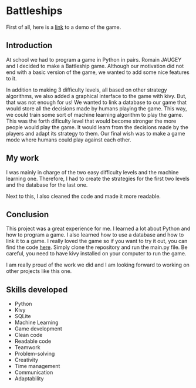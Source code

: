 # Battleships

First of all, here is a [link](https://youtu.be/8T9SbWaW6Js) to a demo of the game.

## Introduction

At school we had to program a game in Python in pairs. Romain JAUGEY and I decided to make a Battleship game.
Although our motivation did not end with a basic version of the game, we wanted to add some nice features to it.

In addition to making 3 difficulty levels, all based on other strategy algorithms, we also added a graphical interface to the game with kivy.
But, that was not enough for us! We wanted to link a database to our game that would store all the decisions made by humans playing the game.
This way, we could train some sort of machine learning algorithm to play the game.
This was the forth dificulty level that would become stronger the more people would play the game.
It would learn from the decisions made by the players and adapt its strategy to them.
Our final wish was to make a game mode where humans could play against each other.

## My work

I was mainly in charge of the two easy difficulty levels and the machine learning one.
Therefore, I had to create the strategies for the first two levels and the database for the last one.

Next to this, I also cleaned the code and made it more readable.

## Conclusion

This project was a great experience for me. I learned a lot about Python and how to program a game.
I also learned how to use a database and how to link it to a game.
I really loved the game so if you want to try it out, you can find the code [here](https://github.com/ArneMinem/BattleShips).
Simply clone the repository and run the main.py file.
Be careful, you need to have kivy installed on your computer to run the game.

I am really proud of the work we did and I am looking forward to working on other projects like this one.

## Skills developed

- Python
- Kivy
- SQLite
- Machine Learning
- Game development
- Clean code
- Readable code
- Teamwork
- Problem-solving
- Creativity
- Time management
- Communication
- Adaptability
